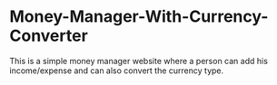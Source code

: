 # Money-Manager-With-Currency-Converter

This is a simple money manager website where a person can add his income/expense and can also convert the currency type.
